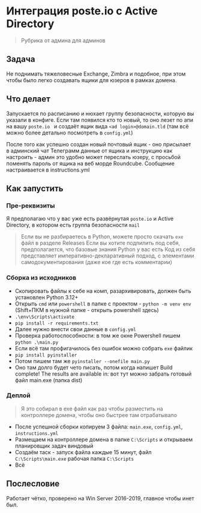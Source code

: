# Интеграция poste.io с Active Directory

> Рубрика от админа для админов

## Задача

Не поднимать тяжеловесные Exchange, Zimbra и подобное,
при этом чтобы было легко создавать ящики для юзеров в рамках домена.

## Что делает

Запускается по расписанию и нюхает группу безопасности, которую вы указали в конфиге.
Если там появился кто то новый, то оно лезет по апи на вашу `poste.io `
и создаёт ящик вида `<ad login>@domain.tld` (там всё можно более детально посмотреть в `config.yml`)

После того как успешно создан новый почтовый ящик - оно присылает в админский чат Телеграмм
данные от ящика и инструкцию как настроить - админ это удобно может переслать юзеру,
с просьбой поменять пароль от ящика на веб морде Roundcube. Сообщение настраивается
в instructions.yml

## Как запустить

### Пре-реквизиты

Я предполагаю что у вас уже есть развёрнутая `poste.io` и Active Directory, в котором есть группа безопасности `mail`

> Если вы не разбираетесь в Python, можете просто скачать `exe` файл в разделе Releases
> Если вы хотите подпилить под себя, предполагается, что базовые знания Python у вас есть
> Код из себя представляет императивно-декларативный подход, с элементами самодокументирования (даже кое где есть комментарии)

### Сборка из исходников

- Скопировать файлы к себе на комп, разархивировать, должен быть установлен Python 3.12+
- Открыть `cmd` или `powershell` в папке с проектом - `python -m venv env` (Shift+ПКМ в нужной папке - открыть powershell здесь)
- `.\env\Scripts\activate`
- `pip install -r requirements.txt`
- Далее нужно внести свои данные в `config.yml`
- Проверка работоспособности: в том же окне Powershell пишем `python .\main.py`
- Если всё там профигачилось без ошибок можно собрать `exe` файлик
- `pip install pyinstaller`
- Потом пишем там же `pyinstaller --onefile main.py`
- Оно там долго будет чето писать, потом когда напишет 
Build complete! The results are available in: вот тут можно забрать готовый файл main.exe (папка dist)

### Деплой

> Я это собирал в ехе файл как раз чтобы разместить на контроллере домена, чтобы оно быстрее там отрабатывало

- После успешной сборки копируем 3 файла: `main.exe`, `config.yml`, `instructions.yml`
- Размещаем на контроллере домена в папке `C:\Scripts` и открываем планировщик задач виндовый
- Создаём таск - запуск файла каждые 15 минут, файл `C:\Scripts\main.exe` рабочая папка `C:\Scripts`
- Всё

## Послесловие

Работает чётко, проверено на Win Server 2016-2019, главное чтобы инет был.
